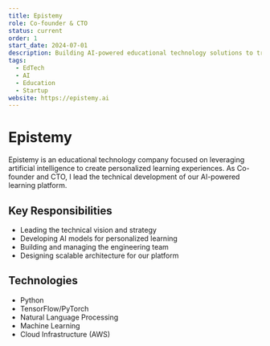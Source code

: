 ```yaml
---
title: Epistemy
role: Co-founder & CTO
status: current
order: 1
start_date: 2024-07-01
description: Building AI-powered educational technology solutions to transform how students learn and educators teach. Focusing on personalized learning experiences and intelligent tutoring systems.
tags:
  - EdTech
  - AI
  - Education
  - Startup
website: https://epistemy.ai
---
```


# Epistemy

Epistemy is an educational technology company focused on leveraging artificial intelligence to create personalized learning experiences. As Co-founder and CTO, I lead the technical development of our AI-powered learning platform.

## Key Responsibilities

- Leading the technical vision and strategy
- Developing AI models for personalized learning
- Building and managing the engineering team
- Designing scalable architecture for our platform

## Technologies

- Python
- TensorFlow/PyTorch
- Natural Language Processing
- Machine Learning
- Cloud Infrastructure (AWS)